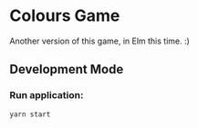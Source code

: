 # Colours Game 

Another version of this game, in Elm this time. :)

## Development Mode

### Run application:

```
yarn start
```
